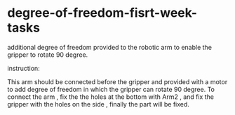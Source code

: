 # degree-of-freedom-fisrt-week-tasks
additional degree of freedom provided to the robotic arm to enable the gripper to rotate 90 degree.

instruction:

This arm should be connected before the gripper and provided with a motor to add degree of freedom in which the gripper can rotate 90 degree. To connect the arm , fix the the holes at the bottom with Arm2 , and fix the gripper with the holes on the side , finally the part will be fixed.
